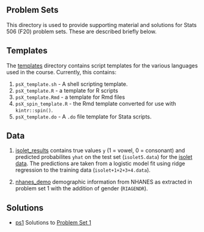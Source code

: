 ## Problem Sets

This directory is used to provide supporting material and solutions for
Stats 506 (F20) problem sets. These are described briefly below.

## Templates

The [templates](./templates) directory contains script templates for
the various languages used in the course.  Currently, this contains:

 1. `psX_template.sh` -	A shell scripting template.
 1. `psX_template.R` - a template for R scripts
 1. `psX_template.Rmd` - a template for Rmd files
 1. `psX_spin_template.R` - the Rmd template converted for use with
     `kintr::spin()`.
 1. `psX_template.do` - A `.do` file template for Stata scripts. 

## Data

 1. [isolet_results](./data/isolet_results.csv) contains true values
    `y` (1 = vowel, 0 = consonant) and predicted probabilites `yhat`
    on the test set (`isolet5.data`)
    for the [isolet data](https://archive.ics.uci.edu/ml/machine-learning-databases/isolet/).
    The predictions are taken from a logistic model fit using ridge
    regression to the training data (`isolet+1+2+3+4.data`).

 2. [nhanes_demo](./data/nhanes_demo.csv) demographic information from
    NHANES as extracted in problem set 1 with the addition of gender (`RIAGENDR`). 

## Solutions

 - [ps1](./solutions/ps1/) Solutions to
   [Problem Set 1](https://jbhender.github.io/Stats506/F20/PS1.html)

